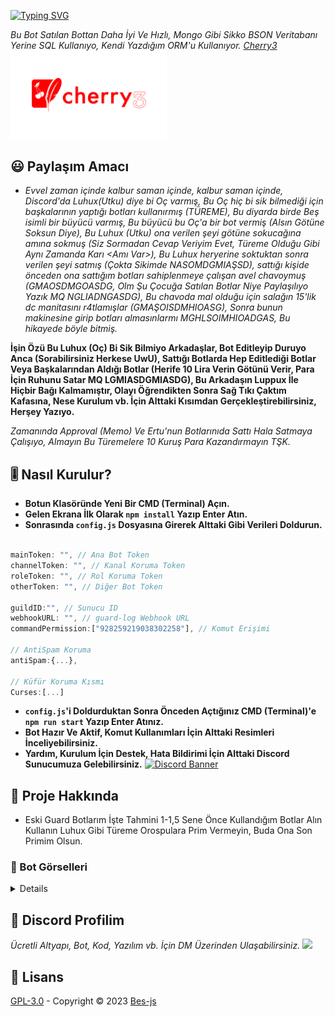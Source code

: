 [![Typing SVG](https://readme-typing-svg.herokuapp.com?font=Delicious+Handrawn&size=60&pause=1000&color=00F743&repeat=false&width=800&height=100&lines=Advanced+V14+Guardian+%23By+Be%C5%9F)](#)

*Bu Bot Satılan Bottan Daha İyi Ve Hızlı, Mongo Gibi Sikko BSON Veritabanı Yerine SQL Kullanıyo, Kendi Yazdığım ORM'u Kullanıyor. [Cherry3](https://www.npmjs.com/package/cherry3)*
<img width="250" alt="image" src="https://raw.githubusercontent.com/Bes-js/cherry3/main/assets/package-logo.png">

## 😃 Paylaşım Amacı
- *Evvel zaman içinde kalbur saman içinde, kalbur saman içinde, Discord'da Luhux(Utku) diye bi Oç varmış, Bu Oç hiç bi sik bilmediği için başkalarının yaptığı botları kullanırmış (TÜREME), Bu diyarda birde Beş isimli bir büyücü varmış, Bu büyücü bu Oç'a bir bot vermiş (Alsın Götüne Soksun Diye), Bu Luhux (Utku) ona verilen şeyi götüne sokucağına amına sokmuş (Siz Sormadan Cevap Veriyim Evet, Türeme Olduğu Gibi Aynı Zamanda Karı <Amı Var>), Bu Luhux heryerine soktuktan sonra verilen şeyi satmış (Çokta Sikimde NASOMDGMIAŞSD), sattığı kişide önceden ona sattığım botları sahiplenmeye çalışan avel chavoymuş (GMAOSDMGOASDG, Olm Şu Çocuğa Satılan Botlar Niye Paylaşılıyo Yazık MQ NGLIADNGASDG), Bu chavoda mal olduğu için salağın 15'lik dc manitasını r4tlamışlar (GMAŞOISDMHIOASG), Sonra bunun makinesine girip botları almasınlarmı MGHLSOIMHIOADGAS, Bu hikayede böyle bitmiş.*

**İşin Özü Bu Luhux (Oç) Bi Sik Bilmiyo Arkadaşlar, Bot Editleyip Duruyo Anca (Sorabilirsiniz Herkese UwU), Sattığı Botlarda Hep Editlediği Botlar Veya Başkalarından Aldığı Botlar (Herife 10 Lira Verin Götünü Verir, Para İçin Ruhunu Satar MQ LGMIASDGMIASDG), Bu Arkadaşın Luppux İle Hiçbir Bağı Kalmamıştır, Olayı Öğrendikten Sonra Sağ Tıkı Çaktım Kafasına, Nese Kurulum vb. İçin Alttaki Kısımdan Gerçekleştirebilirsiniz, Herşey Yazıyo.**

*Zamanında Approval (Memo) Ve Ertu'nun Botlarınıda Sattı Hala Satmaya Çalışıyo, Almayın Bu Türemelere 10 Kuruş Para Kazandırmayın TŞK.*

## 🎚️ Nasıl Kurulur?
- **Botun Klasöründe Yeni Bir CMD (Terminal) Açın.**
- **Gelen Ekrana İlk Olarak ` npm install ` Yazıp Enter Atın.**
- **Sonrasında ` config.js ` Dosyasına Girerek Alttaki Gibi Verileri Doldurun.**
```js

mainToken: "", // Ana Bot Token
channelToken: "", // Kanal Koruma Token
roleToken: "", // Rol Koruma Token
otherToken: "", // Diğer Bot Token

guildID:"", // Sunucu ID
webhookURL: "", // guard-log Webhook URL
commandPermission:["928259219038302258"], // Komut Erişimi

// AntiSpam Koruma
antiSpam:{...},

// Küfür Koruma Kısmı
Curses:[...]
```
- **` config.js `'i Doldurduktan Sonra Önceden Açtığınız CMD (Terminal)'e ` npm run start ` Yazıp Enter Atınız.**
- **Bot Hazır Ve Aktif, Komut Kullanımları İçin Alttaki Resimleri İnceliyebilirsiniz.**
- **Yardım, Kurulum İçin Destek, Hata Bildirimi İçin Alttaki Discord Sunucumuza Gelebilirsiniz.**
[![Discord Banner](https://api.weblutions.com/discord/invite/luppux/)](https://discord.gg/luppux)

## 🌟 Proje Hakkında
- Eski Guard Botlarım İşte Tahmini 1-1,5 Sene Önce Kullandığım Botlar Alın Kullanın Luhux Gibi Türeme Orospulara Prim Vermeyin, Buda Ona Son Primim Olsun.

### 🤖 Bot Görselleri
<details>
 <img width="450" alt="image" src="./assets/ss1.png">
 <img width="450" alt="image" src="./assets/ss2.png">
 <img width="450" alt="image" src="./assets/ss3.png">
 <img width="450" alt="image" src="./assets/ss4.png">
  <img width="450" alt="image" src="./assets/ss5.png">
 <img width="450" alt="image" src="./assets/ss6.png">
  <img width="450" alt="image" src="./assets/ss7.png">
 <img width="450" alt="image" src="./assets/ss8.png">
  <img width="450" alt="image" src="./assets/ss9.png">
 <img width="450" alt="image" src="./assets/ss10.png">
  <img width="450" alt="image" src="./assets/ss11.png">
 <img width="450" alt="image" src="./assets/ss12.png">
  <img width="450" alt="image" src="./assets/ss13.png">
 <img width="450" alt="image" src="./assets/ss14.png">
  <img width="450" alt="image" src="./assets/ss15.png">
 <img width="450" alt="image" src="./assets/ss16.png">
  <img width="450" alt="image" src="./assets/ss17.png">
 <img width="450" alt="image" src="./assets/ss18.png">
  <img width="450" alt="image" src="./assets/ss19.png">
 <img width="450" alt="image" src="./assets/ss20.png">
 <img width="450" alt="image" src="./assets/ss21.png">
 <img width="450" alt="image" src="./assets/ss22.png">
</details>

## 🔵 Discord Profilim
*Ücretli Altyapı, Bot, Kod, Yazılım vb. İçin DM Üzerinden Ulaşabilirsiniz.*
 <a href="https://discord.com/users/928259219038302258"><img  width="400px" src="https://lanyard.kyrie25.me/api/928259219038302258?decoration=true&useDisplayName=true&animationDuration=2s&waveColor=3256a8&imgStyle=square&imgBorderRadius=16px&bg=DD272700&idleMessage=Five+So+Beş+So+Me"></a>

## 📖 Lisans
[GPL-3.0](https://www.gnu.org/licenses/gpl-3.0.html) - Copyright © 2023 [Bes-js](https://github.com/Bes-js)
